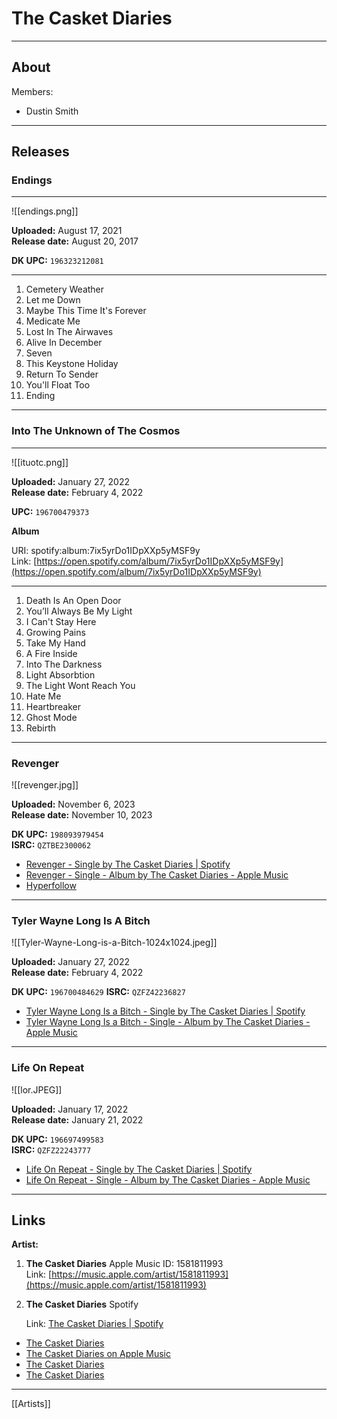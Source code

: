 # The Casket Diaries

---

## About

Members: 

- Dustin Smith

---
## Releases

### Endings

---

![[endings.png]]

**Uploaded:** August 17, 2021  
**Release date:** August 20, 2017

**DK UPC:** `196323212081`

---

1. Cemetery Weather  
2. Let me Down  
3. Maybe This Time It's Forever  
4. Medicate Me  
5. Lost In The Airwaves  
6. Alive In December  
7. Seven  
8. This Keystone Holiday  
9. Return To Sender  
10. You'll Float Too  
11. Ending  

---

### Into The Unknown of The Cosmos

---

![[ituotc.png]]

**Uploaded:** January 27, 2022  
**Release date:** February 4, 2022

**UPC:** `196700479373`

**Album**

URI: spotify:album:7ix5yrDo1IDpXXp5yMSF9y  
Link: [https://open.spotify.com/album/7ix5yrDo1IDpXXp5yMSF9y](https://open.spotify.com/album/7ix5yrDo1IDpXXp5yMSF9y)

---

1. Death Is An Open Door
2. You’ll Always Be My Light
3. I Can't Stay Here
4. Growing Pains
5. Take My Hand
6. A Fire Inside
7. Into The Darkness
8. Light Absorbtion
9. The Light Wont Reach You
10. Hate Me
11. Heartbreaker
12. Ghost Mode
13. Rebirth

---

### Revenger 

![[revenger.jpg]]

**Uploaded:** November 6, 2023  
**Release date:** November 10, 2023  

**DK UPC:** `198093979454`  
**ISRC:** `QZTBE2300062`


- [Revenger - Single by The Casket Diaries | Spotify](https://open.spotify.com/album/1oYEt5b7Y9NjmfBnHksZtW)
- [‎Revenger - Single - Album by The Casket Diaries - Apple Music](https://music.apple.com/us/album/revenger-single/1715301010)
- [Hyperfollow](https://distrokid.com/hyperfollow/thecasketdiaries/revenger)

---

### Tyler Wayne Long Is A Bitch

![[Tyler-Wayne-Long-is-a-Bitch-1024x1024.jpeg]]

**Uploaded:** January 27, 2022  
**Release date:** February 4, 2022

**DK UPC:** `196700484629`
**ISRC:** `QZFZ42236827`

- [Tyler Wayne Long Is a Bitch - Single by The Casket Diaries | Spotify](https://open.spotify.com/album/24DtcyywSZHPYZpOU23NUR)
- [‎Tyler Wayne Long Is a Bitch - Single - Album by The Casket Diaries - Apple Music](https://music.apple.com/us/album/tyler-wayne-long-is-a-bitch-single/1607466791)

---

### Life On Repeat

![[lor.JPEG]]

**Uploaded:** January 17, 2022  
**Release date:** January 21, 2022

**DK UPC:** `196697499583`  
**ISRC:** `QZFZ22243777`

- [Life On Repeat - Single by The Casket Diaries | Spotify](https://open.spotify.com/album/5DBUtfFD3ZhJq9WRmJVB7E)
- [‎Life On Repeat - Single - Album by The Casket Diaries - Apple Music](https://music.apple.com/us/album/life-on-repeat-single/1605693432)

---

## Links

**Artist:**

1. **The Casket Diaries** Apple Music
	ID: 1581811993  
	Link: [https://music.apple.com/artist/1581811993](https://music.apple.com/artist/1581811993)
1. **The Casket Diaries** Spotify

	Link: [The Casket Diaries | Spotify](https://open.spotify.com/artist/4DAr0QEahg3z5XJhx1KjU5)

- [The Casket Diaries](https://open.spotify.com/artist/4DAr0QEahg3z5XJhx1KjU5?si=wTO2dRD0R4GxfJv6ocAO3w)
- [The Casket Diaries on Apple Music](https://music.apple.com/us/artist/the-casket-diaries/1581811993)
- [The Casket Diaries](https://soundcloud.com/casket-diaries?utm_campaign=social_sharing&utm_source=mobi&utm_terms=pfy_plays_part_2.control&si=a766662503bb45cc924b30b75278a2ae)
- [The Casket Diaries](https://m.youtube.com/channel/UCUUC12JAiWWRX8fenlAMHrw)

---

[[Artists]]